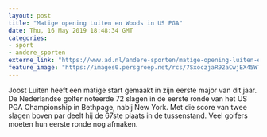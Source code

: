 ```yaml
---
layout: post
title: "Matige opening Luiten en Woods in US PGA"
date: Thu, 16 May 2019 18:48:34 GMT
categories: 
- sport 
- andere_sporten 
externe_link: "https://www.ad.nl/andere-sporten/matige-opening-luiten-en-woods-in-us-pga~a5b34ad1/"
feature_image: "https://images0.persgroep.net/rcs/7SxoczjaR92aCwjEX45WTlCgH_o/diocontent/148530175/_fitwidth/400/?appId=21791a8992982cd8da851550a453bd7f&quality=0.7"
---
```


Joost Luiten heeft een matige start gemaakt in zijn eerste major van dit jaar. De Nederlandse golfer noteerde 72 slagen in de eerste ronde van het US PGA Championship in Bethpage, nabij New York. Met die score van twee slagen boven par deelt hij de 67ste plaats in de tussenstand. Veel golfers moeten hun eerste ronde nog afmaken.
